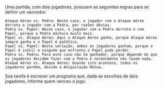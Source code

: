Uma partida, com dois jogadores, possuem as seguintes regras para se definir um vencedor:

    Ataque Aéreo vs. Pedra: Neste caso, o jogador com o Ataque Aéreo derrota o jogador com a Pedra, por razões óbvias.
    Pedra vs. Papel: Neste caso, o jogador com a Pedra derrota o com Papel, porque a Pedra machuca muito mais.
    Papel vs. Ataque Aéreo: Aqui o Ataque Aéreo ganha, porque Ataque Aéreo sempre ganha e o Papel é patético.
    Papel vs. Papel: Nesta variação, ambos os jogadores ganham, porque o Papel é inútil e ninguém que enfrenta o Papel pode perder.
    Pedra vs. Pedra: Para este caso não há ganhador, porque depende do que os jogadores decidem fazer com a Pedra e normalmente não fazem nada.
    Ataque Aéreo vs. Ataque Aéreo: Quando isto acontece, todos os jogadores perdem, devido a Aniquilação Mútua.

Sua tarefa é escrever um programa que, dada as escolhas de dois jogadores, informe quem venceu o jogo.

